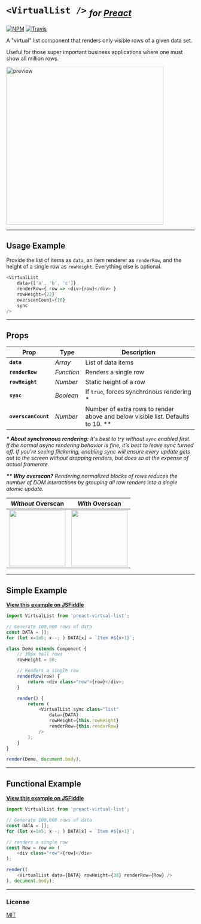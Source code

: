 # `<VirtualList />` <sub>_for [Preact]_</sub>

[![NPM](https://img.shields.io/npm/v/preact-virtual-list.svg)](https://www.npmjs.com/package/preact-virtual-list)
[![Travis](https://travis-ci.org/developit/preact-virtual-list.svg?branch=master)](https://travis-ci.org/developit/preact-virtual-list)

A "virtual" list component that renders only visible rows of a given data set.

Useful for those super important business applications where one must show all million rows.

<img alt="preview" src="https://i.gyazo.com/866e97be9075dd63260dbc5df30075ec.gif" width="420">


---


## Usage Example

Provide the list of items as `data`, an item renderer as `renderRow`, and the height of a single row as `rowHeight`. Everything else is optional.

```js
<VirtualList
    data={['a', 'b', 'c']}
    renderRow={ row => <div>{row}</div> }
    rowHeight={22}
    overscanCount={10}
    sync
/>
```


---


## Props

| Prop                | Type       | Description         |
|---------------------|------------|---------------------|
| **`data`**          | _Array_    | List of data items
| **`renderRow`**     | _Function_ | Renders a single row
| **`rowHeight`**     | _Number_   | Static height of a row
| **`sync`**          | _Boolean_  | If `true`, forces synchronous rendering \*
| **`overscanCount`** | _Number_   | Number of extra rows to render above and below visible list. Defaults to 10. \*\*

_**\* About synchronous rendering:** It's best to try without `sync` enabled first. If the normal async rendering behavior is fine, it's best to leave sync turned off. If you're seeing flickering, enabling sync will ensure every update gets out to the screen without dropping renders, but does so at the expense of actual framerate._


_**\*\* Why overscan?** Rendering normalized blocks of rows reduces the number of DOM interactions by grouping all row renders into a single atomic update._

| _Without_ Overscan | _With_ Overscan |
|--------------------|-----------------|
| <img src="https://i.gyazo.com/e192bf1ca835fbe6ad803f7b6270e424.gif" height="150"> | <img src="https://i.gyazo.com/478440d1f06fe543e69fff8b88ce7963.gif" height="150"> |


---

## Simple Example

[**View this example on JSFiddle**](https://jsfiddle.net/developit/qqan9pdo/)

```js
import VirtualList from 'preact-virtual-list';

// Generate 100,000 rows of data
const DATA = [];
for (let x=1e5; x--; ) DATA[x] = `Item #${x+1}`;

class Demo extends Component {
    // 30px tall rows
    rowHeight = 30;

    // Renders a single row
    renderRow(row) {
        return <div class="row">{row}</div>;
    }

    render() {
        return (
            <VirtualList sync class="list"
                data={DATA}
                rowHeight={this.rowHeight}
                renderRow={this.renderRow}
            />
        );
    }
}

render(Demo, document.body);
```


---


## Functional Example

[**View this example on JSFiddle**](https://jsfiddle.net/developit/qqan9pdo/)

```js
import VirtualList from 'preact-virtual-list';

// Generate 100,000 rows of data
const DATA = [];
for (let x=1e5; x--; ) DATA[x] = `Item #${x+1}`;

// renders a single row
const Row = row => (
    <div class="row">{row}</div>
);

render((
    <VirtualList data={DATA} rowHeight={30} renderRow={Row} />
), document.body);
```


---


### License

[MIT]


[Preact]: https://github.com/developit/preact
[MIT]: http://choosealicense.com/licenses/mit/
